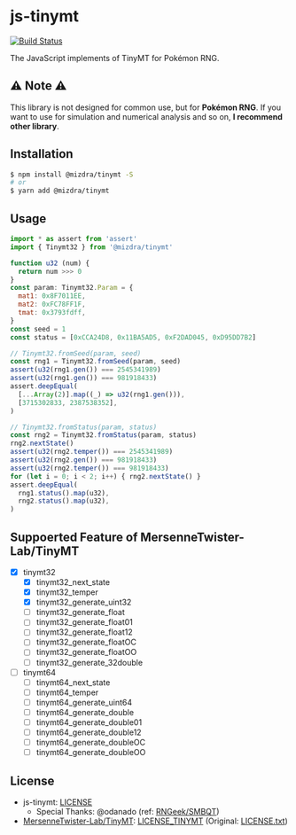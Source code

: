 # js-tinymt

[![Build Status](https://travis-ci.org/mizdra/js-tinymt.svg?branch=master)](https://travis-ci.org/mizdra/js-tinymt)

The JavaScript implements of TinyMT for Pokémon RNG.


## :warning: Note :warning:
This library is not designed for common use, but for **Pokémon RNG**.
If you want to use for simulation and numerical analysis and so on,
**I recommend other library**.


## Installation

```bash
$ npm install @mizdra/tinymt -S
# or
$ yarn add @mizdra/tinymt
```


## Usage
```js
import * as assert from 'assert'
import { Tinymt32 } from '@mizdra/tinymt'

function u32 (num) {
  return num >>> 0
}
const param: Tinymt32.Param = {
  mat1: 0x8F7011EE,
  mat2: 0xFC78FF1F,
  tmat: 0x3793fdff,
}
const seed = 1
const status = [0xCCA24D8, 0x11BA5AD5, 0xF2DAD045, 0xD95DD7B2]

// Tinymt32.fromSeed(param, seed)
const rng1 = Tinymt32.fromSeed(param, seed)
assert(u32(rng1.gen()) === 2545341989)
assert(u32(rng1.gen()) === 981918433)
assert.deepEqual(
  [...Array(2)].map((_) => u32(rng1.gen())),
  [3715302833, 2387538352],
)

// Tinymt32.fromStatus(param, status)
const rng2 = Tinymt32.fromStatus(param, status)
rng2.nextState()
assert(u32(rng2.temper()) === 2545341989)
assert(u32(rng2.gen()) === 981918433)
assert(u32(rng2.temper()) === 981918433)
for (let i = 0; i < 2; i++) { rng2.nextState() }
assert.deepEqual(
  rng1.status().map(u32),
  rng2.status().map(u32),
)
```


## Suppoerted Feature of MersenneTwister-Lab/TinyMT
- [x] tinymt32
  - [x] tinymt32_next_state
  - [x] tinymt32_temper
  - [x] tinymt32_generate_uint32
  - [ ] tinymt32_generate_float
  - [ ] tinymt32_generate_float01
  - [ ] tinymt32_generate_float12
  - [ ] tinymt32_generate_floatOC
  - [ ] tinymt32_generate_floatOO
  - [ ] tinymt32_generate_32double
- [ ] tinymt64
  - [ ] tinymt64_next_state
  - [ ] tinymt64_temper
  - [ ] tinymt64_generate_uint64
  - [ ] tinymt64_generate_double
  - [ ] tinymt64_generate_double01
  - [ ] tinymt64_generate_double12
  - [ ] tinymt64_generate_doubleOC
  - [ ] tinymt64_generate_doubleOO

## License
- js-tinymt: [LICENSE](https://raw.githubusercontent.com/mizdra/js-tinymt/master/LICENSE)
  - Special Thanks: @odanado (ref: [RNGeek/SMBQT](https://github.com/RNGeek/SMBQT))
- [MersenneTwister-Lab/TinyMT](https://github.com/MersenneTwister-Lab/TinyMT): [LICENSE_TINYMT](https://raw.githubusercontent.com/mizdra/js-tinymt/master/LICENSE_TINYMT) (Original: [LICENSE.txt](https://raw.githubusercontent.com/MersenneTwister-Lab/TinyMT/master/LICENSE.txt))
